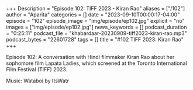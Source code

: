 +++
Description = "Episode 102: TIFF 2023 - Kiran Rao"
aliases = ["/102"]
author = "Aparita"
categories = []
date = "2023-09-10T00:00:17-04:00"
episode = "102"
episode_image = "img/episode/ep102.jpg"
explicit = "no"
images = ["img/episode/ep102.jpg"]
news_keywords = []
podcast_duration = "0:25:11"
podcast_file = "khabardaar-20230909-tiff2023-kiran-rao.mp3"
podcast_bytes = "22601728"
tags = []
title = "#102 TIFF 2023: Kiran Rao"
+++

Episode 102: A conversation with Hindi filmmaker Kiran Rao about her sophomore film Lapata Ladies, which screened at the Toronto International Film Festival (TIFF) 2023.

Music: Wataboi by ItsWatr